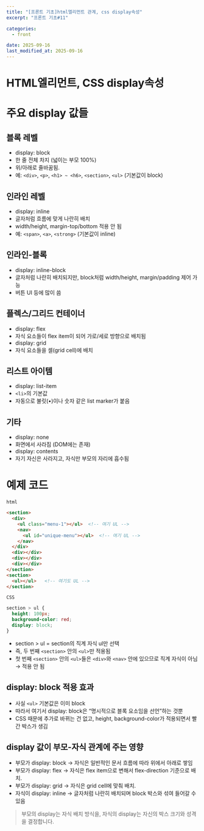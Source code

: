 ```yaml
---
title: "[프론트 기초]html엘리먼트 관계, css display속성"
excerpt: "프론트 기초#11"

categories:
  - front

date: 2025-09-16
last_modified_at: 2025-09-16
---
```


# HTML엘리먼트, CSS display속성

# 주요 display 값들

## 블록 레벨
-	display: block
-	한 줄 전체 차지 (넓이는 부모 100%)
-	위/아래로 줄바꿈됨.
-	예: `<div>`, `<p>`, `<h1> ~ <h6>`, `<section>`, `<ul>` (기본값이 block)

## 인라인 레벨
-	display: inline
-	글자처럼 흐름에 맞게 나란히 배치
-	width/height, margin-top/bottom 적용 안 됨
-	예: `<span>`, `<a>`, `<strong>` (기본값이 inline)

## 인라인-블록
-	display: inline-block
-	글자처럼 나란히 배치되지만, block처럼 width/height, margin/padding 제어 가능
-	버튼 UI 등에 많이 씀

## 플렉스/그리드 컨테이너
-	display: flex
-	자식 요소들이 flex item이 되어 가로/세로 방향으로 배치됨
-	display: grid
-	자식 요소들을 셀(grid cell)에 배치

## 리스트 아이템
-	display: list-item
-	`<li>`의 기본값
-	자동으로 불릿(•)이나 숫자 같은 list marker가 붙음

## 기타
-	display: none
-	화면에서 사라짐 (DOM에는 존재)
-	display: contents
-	자기 자신은 사라지고, 자식만 부모의 자리에 흡수됨


# 예제 코드

`html`
```html
<section>
  <div>
    <ul class="menu-1"></ul>  <!-- 여기 UL -->
    <nav>
      <ul id="unique-menu"></ul>  <!-- 여기 UL -->
    </nav>
  </div>
  <div></div>
  <div></div>
  <div></div>
</section>
<section>
  <ul></ul>   <!-- 여기도 UL -->
</section>
```

`CSS`
```css
section > ul {
  height: 100px;
  background-color: red;
  display: block;
}
```

-	section > ul = section의 직계 자식 ul만 선택
-	즉, 두 번째 `<section>` 안의 `<ul>`만 적용됨
-	첫 번째 `<section>` 안의 `<ul>`들은 `<div>`와 `<nav>` 안에 있으므로 직계 자식이 아님 → 적용 안 됨

## display: block 적용 효과
-	사실 `<ul>` 기본값은 이미 block
-	따라서 여기서 display: block은 “명시적으로 블록 요소임을 선언”하는 것뿐
-	CSS 때문에 추가로 바뀌는 건 없고, height, background-color가 적용되면서 빨간 박스가 생김

## display 값이 부모-자식 관계에 주는 영향

-	부모가 display: block → 자식은 일반적인 문서 흐름에 따라 위에서 아래로 쌓임
-	부모가 display: flex → 자식은 flex item으로 변해서 flex-direction 기준으로 배치.
-	부모가 display: grid → 자식은 grid cell에 맞춰 배치.
-	자식이 display: inline → 글자처럼 나란히 배치되며 block 박스와 섞여 들어갈 수 있음


> 부모의 display는 자식 배치 방식을, 자식의 display는 자신의 박스 크기와 성격을 결정합니다.


